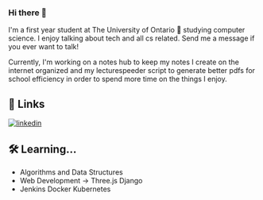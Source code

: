 ### Hi there 👋 
I'm a first year student at The University of Ontario 🚀 studying computer science. I 
enjoy talking about tech and all cs related. Send me a message if you ever want to talk!

Currently, I'm working on a notes hub to keep my notes I create on the internet organized and my lecturespeeder script to generate better pdfs for school efficiency in order to spend more time on the things I enjoy.

## 🔗 Links
[![linkedin](https://img.shields.io/badge/linkedin-0A66C2?style=for-the-badge&logo=linkedin&logoColor=white)](https://www.linkedin.com/in/andy-sit-413165219/)


## 🛠 Learning...
- Algorithms and Data Structures
- Web Development -> Three.js Django
- Jenkins Docker Kubernetes



<!--
**andysit1/andysit1** is a ✨ _special_ ✨ repository because its `README.md` (this file) appears on your GitHub profile.

Here are some ideas to get you started:

- 🔭 I’m currently working on ...
- 🌱 I’m currently learning ...
- 👯 I’m looking to collaborate on ...
- 🤔 I’m looking for help with ...
- 💬 Ask me about ...
- 📫 How to reach me: ...
- 😄 Pronouns: ...
- ⚡ Fun fact: ...
-->
